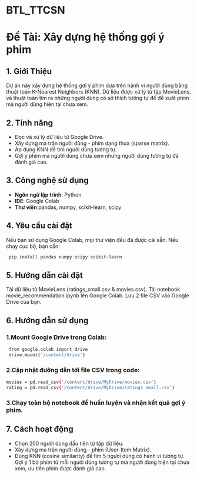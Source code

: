 # BTL_TTCSN
# Đề Tài: Xây dựng hệ thống gợi ý phim


## 1. Giới Thiệu
Dự án này xây dựng hệ thống gợi ý phim dựa trên hành vi người dùng bằng thuật toán K-Nearest Neighbors (KNN). Dữ liệu được xử lý từ tập MovieLens, và thuật toán tìm ra những người dùng có sở thích tương tự để đề xuất phim mà người dùng hiện tại chưa xem.

## 2. Tính năng
- Đọc và xử lý dữ liệu từ Google Drive.
- Xây dựng ma trận người dùng - phim dạng thưa (sparse matrix).
- Áp dụng KNN để tìm người dùng tương tự.
- Gợi ý phim mà người dùng chưa xem nhưng người dùng tương tự đã đánh giá cao.

## 3. Công nghệ sử dụng
- **Ngôn ngữ lập trình**:  Python
- **IDE**: Google Colab
- **Thư viện**:pandas, numpy, scikit-learn, scipy

## 4. Yêu cầu cài đặt
Nếu bạn sử dụng Google Colab, mọi thư viện đều đã được cài sẵn. Nếu chạy cục bộ, bạn cần:

   ```bash
    pip install pandas numpy scipy scikit-learn
   ```

## 5. Hướng dẫn cài đặt
Tải dữ liệu từ MovieLens (ratings_small.csv & movies.csv).
Tải notebook movie_recommendation.ipynb lên Google Colab.
Lưu 2 file CSV vào Google Drive của bạn.


## 6. Hướng dẫn sử dụng
 ### 1.Mount Google Drive trong Colab:
   ```bash
    from google.colab import drive
    drive.mount('/content/drive')
   ```
 ### 2.Cập nhật đường dẫn tới file CSV trong code:
   ```bash
  movies = pd.read_csv('/content/drive/MyDrive/movies.csv')
  rating = pd.read_csv('/content/drive/MyDrive/ratings_small.csv')
   ```
 ### 3.Chạy toàn bộ notebook để huấn luyện và nhận kết quả gợi ý phim.

## 7. Cách hoạt động
- Chọn 200 người dùng đầu tiên từ tập dữ liệu.
- Xây dựng ma trận người dùng - phim (User-Item Matrix).
- Dùng KNN (cosine similarity) để tìm 5 người dùng có hành vi tương tự.
Gợi ý 1 bộ phim từ mỗi người dùng tương tự mà người dùng hiện tại chưa xem, ưu tiên phim được đánh giá cao.

